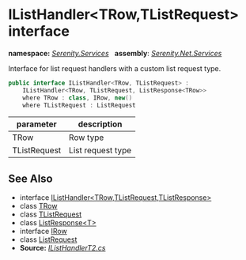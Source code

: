 # IListHandler&lt;TRow,TListRequest&gt; interface
**namespace:** *[Serenity.Services](../README.md#serenity.services-namespace)*   **assembly**: *[Serenity.Net.Services](../README.md)*

Interface for list request handlers with a custom list request type.

```csharp
public interface IListHandler<TRow, TListRequest> : 
    IListHandler<TRow, TListRequest, ListResponse<TRow>>
    where TRow : class, IRow, new()
    where TListRequest : ListRequest
```

| parameter | description |
| --- | --- |
| TRow | Row type |
| TListRequest | List request type |

## See Also

* interface [IListHandler&lt;TRow,TListRequest,TListResponse&gt;](IListHandler-3.md)
* class [TRow](../Serenity.Net.Services/IListHandler-2.TRow.md)
* class [TListRequest](../Serenity.Net.Services/IListHandler-2.TListRequest.md)
* class [ListResponse&lt;T&gt;](ListResponse-1.md)
* interface [IRow](../Serenity.Net.Entity/../Serenity.Data/IRow.md)
* class [ListRequest](ListRequest.md)
* **Source:** *[IListHandlerT2.cs](https://github.com/serenity-is/Serenity/blob/master/src/Serenity.Net.Services/RequestHandlers/List/IListHandlerT2.cs)*